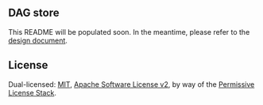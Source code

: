 ## DAG store

This README will be populated soon. In the meantime, please refer to the
[design document](https://github.com/filecoin-project/dagstore/blob/master/docs/design.md).

## License

Dual-licensed: [MIT](./LICENSE-MIT), [Apache Software License v2](./LICENSE-APACHE), by way of the
[Permissive License Stack](https://protocol.ai/blog/announcing-the-permissive-license-stack/).
